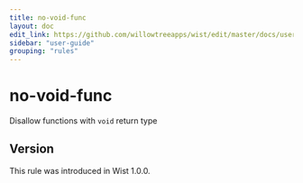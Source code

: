 ```yaml
---
title: no-void-func
layout: doc
edit_link: https://github.com/willowtreeapps/wist/edit/master/docs/user-guide/rules/no-void-func
sidebar: "user-guide"
grouping: "rules"
---
```


# no-void-func

Disallow functions with `void` return type

## Version
This rule was introduced in Wist 1.0.0.

